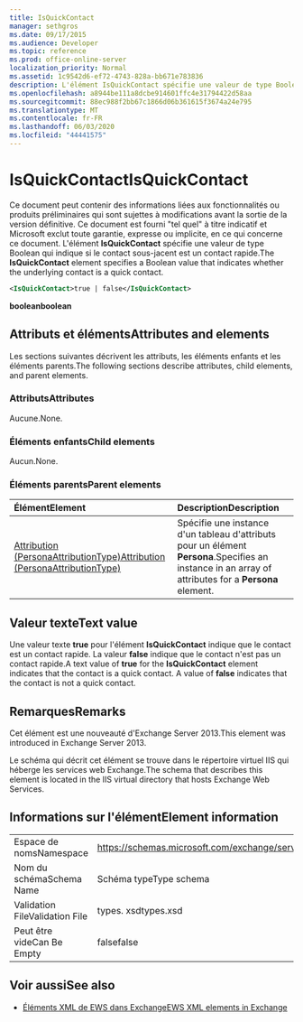 ```yaml
---
title: IsQuickContact
manager: sethgros
ms.date: 09/17/2015
ms.audience: Developer
ms.topic: reference
ms.prod: office-online-server
localization_priority: Normal
ms.assetid: 1c9542d6-ef72-4743-828a-bb671e783836
description: L'élément IsQuickContact spécifie une valeur de type Boolean qui indique si le contact sous-jacent est un contact rapide.
ms.openlocfilehash: a8944be111a8dcbe914601ffc4e31794422d58aa
ms.sourcegitcommit: 88ec988f2bb67c1866d06b361615f3674a24e795
ms.translationtype: MT
ms.contentlocale: fr-FR
ms.lasthandoff: 06/03/2020
ms.locfileid: "44441575"
---
```

# <a name="isquickcontact"></a><span data-ttu-id="2df28-103">IsQuickContact</span><span class="sxs-lookup"><span data-stu-id="2df28-103">IsQuickContact</span></span>

<span data-ttu-id="2df28-104">Ce document peut contenir des informations liées aux fonctionnalités ou produits préliminaires qui sont sujettes à modifications avant la sortie de la version définitive. Ce document est fourni "tel quel" à titre indicatif et Microsoft exclut toute garantie, expresse ou implicite, en ce qui concerne ce document. L'élément **IsQuickContact** spécifie une valeur de type Boolean qui indique si le contact sous-jacent est un contact rapide.</span><span class="sxs-lookup"><span data-stu-id="2df28-104">The **IsQuickContact** element specifies a Boolean value that indicates whether the underlying contact is a quick contact.</span></span> 
  
```XML
<IsQuickContact>true | false</IsQuickContact>
```

 <span data-ttu-id="2df28-105">**boolean**</span><span class="sxs-lookup"><span data-stu-id="2df28-105">**boolean**</span></span>
## <a name="attributes-and-elements"></a><span data-ttu-id="2df28-106">Attributs et éléments</span><span class="sxs-lookup"><span data-stu-id="2df28-106">Attributes and elements</span></span>

<span data-ttu-id="2df28-107">Les sections suivantes décrivent les attributs, les éléments enfants et les éléments parents.</span><span class="sxs-lookup"><span data-stu-id="2df28-107">The following sections describe attributes, child elements, and parent elements.</span></span>
  
### <a name="attributes"></a><span data-ttu-id="2df28-108">Attributs</span><span class="sxs-lookup"><span data-stu-id="2df28-108">Attributes</span></span>

<span data-ttu-id="2df28-109">Aucune.</span><span class="sxs-lookup"><span data-stu-id="2df28-109">None.</span></span>
  
### <a name="child-elements"></a><span data-ttu-id="2df28-110">Éléments enfants</span><span class="sxs-lookup"><span data-stu-id="2df28-110">Child elements</span></span>

<span data-ttu-id="2df28-111">Aucun.</span><span class="sxs-lookup"><span data-stu-id="2df28-111">None.</span></span>
  
### <a name="parent-elements"></a><span data-ttu-id="2df28-112">Éléments parents</span><span class="sxs-lookup"><span data-stu-id="2df28-112">Parent elements</span></span>

|<span data-ttu-id="2df28-113">**Élément**</span><span class="sxs-lookup"><span data-stu-id="2df28-113">**Element**</span></span>|<span data-ttu-id="2df28-114">**Description**</span><span class="sxs-lookup"><span data-stu-id="2df28-114">**Description**</span></span>|
|:-----|:-----|
|[<span data-ttu-id="2df28-115">Attribution (PersonaAttributionType)</span><span class="sxs-lookup"><span data-stu-id="2df28-115">Attribution (PersonaAttributionType)</span></span>](attribution-personaattributiontype.md) <br/> |<span data-ttu-id="2df28-116">Spécifie une instance d'un tableau d'attributs pour un élément **Persona**.</span><span class="sxs-lookup"><span data-stu-id="2df28-116">Specifies an instance in an array of attributes for a **Persona** element.</span></span>  <br/> |
   
## <a name="text-value"></a><span data-ttu-id="2df28-117">Valeur texte</span><span class="sxs-lookup"><span data-stu-id="2df28-117">Text value</span></span>

<span data-ttu-id="2df28-p101">Une valeur texte **true** pour l'élément **IsQuickContact** indique que le contact est un contact rapide. La valeur **false** indique que le contact n'est pas un contact rapide.</span><span class="sxs-lookup"><span data-stu-id="2df28-p101">A text value of **true** for the **IsQuickContact** element indicates that the contact is a quick contact. A value of **false** indicates that the contact is not a quick contact.</span></span> 
  
## <a name="remarks"></a><span data-ttu-id="2df28-120">Remarques</span><span class="sxs-lookup"><span data-stu-id="2df28-120">Remarks</span></span>

<span data-ttu-id="2df28-121">Cet élément est une nouveauté d'Exchange Server 2013.</span><span class="sxs-lookup"><span data-stu-id="2df28-121">This element was introduced in Exchange Server 2013.</span></span>
  
<span data-ttu-id="2df28-122">Le schéma qui décrit cet élément se trouve dans le répertoire virtuel IIS qui héberge les services web Exchange.</span><span class="sxs-lookup"><span data-stu-id="2df28-122">The schema that describes this element is located in the IIS virtual directory that hosts Exchange Web Services.</span></span>
  
## <a name="element-information"></a><span data-ttu-id="2df28-123">Informations sur l'élément</span><span class="sxs-lookup"><span data-stu-id="2df28-123">Element information</span></span>

|||
|:-----|:-----|
|<span data-ttu-id="2df28-124">Espace de noms</span><span class="sxs-lookup"><span data-stu-id="2df28-124">Namespace</span></span>  <br/> |https://schemas.microsoft.com/exchange/services/2006/types  <br/> |
|<span data-ttu-id="2df28-125">Nom du schéma</span><span class="sxs-lookup"><span data-stu-id="2df28-125">Schema Name</span></span>  <br/> |<span data-ttu-id="2df28-126">Schéma type</span><span class="sxs-lookup"><span data-stu-id="2df28-126">Type schema</span></span>  <br/> |
|<span data-ttu-id="2df28-127">Validation File</span><span class="sxs-lookup"><span data-stu-id="2df28-127">Validation File</span></span>  <br/> |<span data-ttu-id="2df28-128">types. xsd</span><span class="sxs-lookup"><span data-stu-id="2df28-128">types.xsd</span></span>  <br/> |
|<span data-ttu-id="2df28-129">Peut être vide</span><span class="sxs-lookup"><span data-stu-id="2df28-129">Can Be Empty</span></span>  <br/> |<span data-ttu-id="2df28-130">false</span><span class="sxs-lookup"><span data-stu-id="2df28-130">false</span></span>  <br/> |
   
## <a name="see-also"></a><span data-ttu-id="2df28-131">Voir aussi</span><span class="sxs-lookup"><span data-stu-id="2df28-131">See also</span></span>



- [<span data-ttu-id="2df28-132">Éléments XML de EWS dans Exchange</span><span class="sxs-lookup"><span data-stu-id="2df28-132">EWS XML elements in Exchange</span></span>](ews-xml-elements-in-exchange.md)

